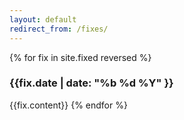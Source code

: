 ```yaml
---
layout: default
redirect_from: /fixes/
---
```

{% for fix in site.fixed reversed %}
### {{fix.date | date: "%b %d %Y" }}
{{fix.content}}
{% endfor %}